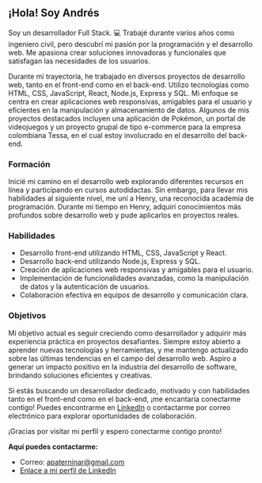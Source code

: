 ## ¡Hola! Soy Andrés

Soy un desarrollador Full Stack. 💻 Trabajé durante varios años como ingeniero civil, pero descubrí mi pasión por la programación y el desarrollo web. Me apasiona crear soluciones innovadoras y funcionales que satisfagan las necesidades de los usuarios.

Durante mi trayectoria, he trabajado en diversos proyectos de desarrollo web, tanto en el front-end como en el back-end. Utilizo tecnologías como HTML, CSS, JavaScript, React, Node.js, Express y SQL. Mi enfoque se centra en crear aplicaciones web responsivas, amigables para el usuario y eficientes en la manipulación y almacenamiento de datos. Algunos de mis proyectos destacados incluyen una aplicación de Pokémon, un portal de videojuegos y un proyecto grupal de tipo e-commerce para la empresa colombiana Tessa, en el cual estoy involucrado en el desarrollo del back-end.

### Formación

Inicié mi camino en el desarrollo web explorando diferentes recursos en línea y participando en cursos autodidactas. Sin embargo, para llevar mis habilidades al siguiente nivel, me uní a Henry, una reconocida academia de programación. Durante mi tiempo en Henry, adquirí conocimientos más profundos sobre desarrollo web y pude aplicarlos en proyectos reales.

### Habilidades

- Desarrollo front-end utilizando HTML, CSS, JavaScript y React.
- Desarrollo back-end utilizando Node.js, Express y SQL.
- Creación de aplicaciones web responsivas y amigables para el usuario.
- Implementación de funcionalidades avanzadas, como la manipulación de datos y la autenticación de usuarios.
- Colaboración efectiva en equipos de desarrollo y comunicación clara.

### Objetivos

Mi objetivo actual es seguir creciendo como desarrollador y adquirir más experiencia práctica en proyectos desafiantes. Siempre estoy abierto a aprender nuevas tecnologías y herramientas, y me mantengo actualizado sobre las últimas tendencias en el campo del desarrollo web. Aspiro a generar un impacto positivo en la industria del desarrollo de software, brindando soluciones eficientes y creativas.

Si estás buscando un desarrollador dedicado, motivado y con habilidades tanto en el front-end como en el back-end, ¡me encantaría conectarme contigo! Puedes encontrarme en [LinkedIn](https://www.linkedin.com/in/andrés-jose-paternina-rubiano-557309229) o contactarme por correo electrónico para explorar oportunidades de colaboración.

¡Gracias por visitar mi perfil y espero conectarme contigo pronto!

**Aquí puedes contactarme:**
- Correo: apaterninar@gmail.com
- [Enlace a mi perfil de LinkedIn](https://www.linkedin.com/in/andrés-jose-paternina-rubiano-557309229)

